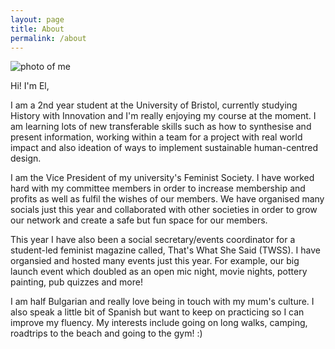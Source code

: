 ```yaml
---
layout: page
title: About
permalink: /about
---
```

![photo of me](/assets/img/me.png) 

Hi! I'm El,

I am a 2nd year student at the University of Bristol, currently studying History with Innovation and I'm really enjoying my course at the moment. I am learning lots of new transferable skills such as how to synthesise and present information, working within a team for a project with real world impact and also ideation of ways to implement sustainable human-centred design. 

I am the Vice President of my university's Feminist Society. I have worked hard with my committee members in order to increase membership and profits as well as fulfil the wishes of our members. We have organised many socials just this year and collaborated with other societies in order to grow our network and create a safe but fun space for our members. 

This year I have also been a social secretary/events coordinator for a student-led feminist magazine called, That's What She Said (TWSS). I have organsied and hosted many events just this year. For example, our big launch event which doubled as an open mic night, movie nights, pottery painting, pub quizzes and more! 

I am half Bulgarian and really love being in touch with my mum's culture. I also speak a little bit of Spanish but want to keep on practicing so I can improve my fluency.
My interests include going on long walks, camping, roadtrips to the beach and going to the gym! :)
